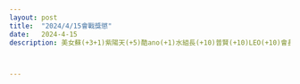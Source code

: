 ```yaml
---
layout: post
title:  "2024/4/15會戰獎懲"
date:   2024-4-15
description: 美女蘇(+3+1)紫陽天(+5)酷ano(+1)水組長(+10)普賢(+10)LEO(+10)會長帳戶不列



---
```

